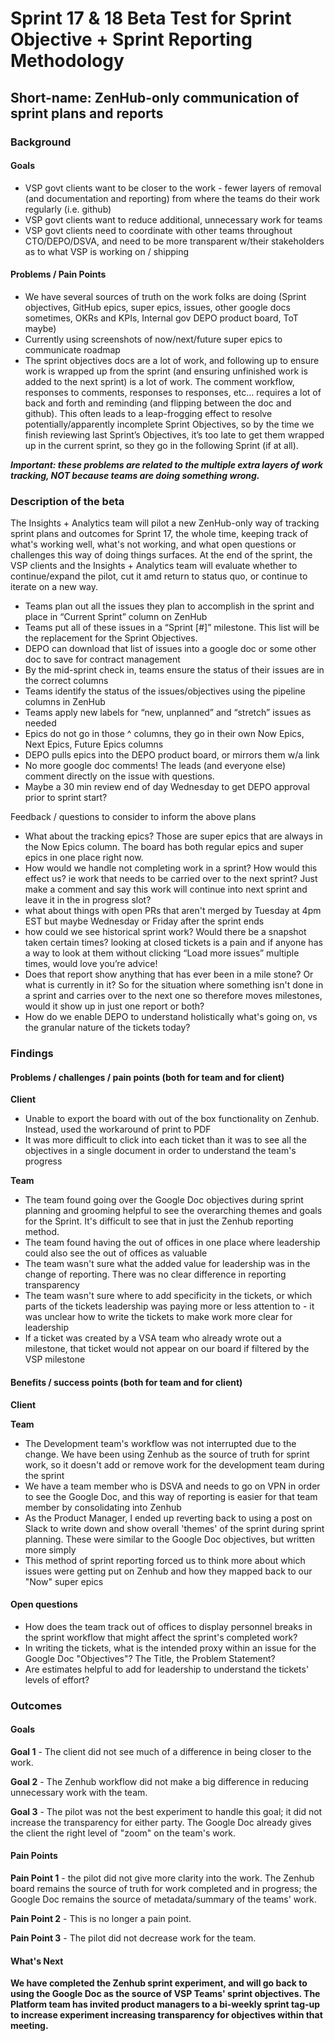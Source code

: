 # Sprint 17 & 18 Beta Test for Sprint Objective + Sprint Reporting Methodology
## Short-name: ZenHub-only communication of sprint plans and reports

### Background

#### Goals
- VSP govt clients want to be closer to the work - fewer layers of removal (and documentation and reporting) from where the teams do their work regularly (i.e. github)
- VSP govt clients want to reduce additional, unnecessary work for teams
- VSP govt clients need to coordinate with other teams throughout CTO/DEPO/DSVA, and need to be more transparent w/their stakeholders as to what VSP is working on / shipping

#### Problems / Pain Points
- We have several sources of truth on the work folks are doing (Sprint objectives, GitHub epics, super epics, issues, other google docs sometimes, OKRs and KPIs, Internal gov DEPO product board, ToT maybe)
- Currently using screenshots of now/next/future super epics to communicate roadmap
- The sprint objectives docs are a lot of work, and following up to ensure work is wrapped up from the sprint (and ensuring unfinished work is added to the next sprint) is a lot of work. The comment workflow, responses to comments, responses to responses, etc… requires a lot of back and forth and reminding (and flipping between the doc and github). This often leads to a leap-frogging effect to resolve potentially/apparently incomplete Sprint Objectives, so by the time we finish reviewing last Sprint’s Objectives, it’s too late to get them wrapped up in the current sprint, so they go in the following Sprint (if at all).

_**Important: these problems are related to the multiple extra layers of work tracking, NOT because teams are doing something wrong.**_

### Description of the beta
The Insights + Analytics team will pilot a new ZenHub-only way of tracking sprint plans and outcomes for Sprint 17, the whole time, keeping track of what's working well, what's not working, and what open questions or challenges this way of doing things surfaces. At the end of the sprint, the VSP clients and the Insights + Analytics team will evaluate whether to continue/expand the pilot, cut it amd return to status quo, or continue to iterate on a new way.

- Teams plan out all the issues they plan to accomplish in the sprint and place in “Current Sprint” column on ZenHub
- Teams put all of these issues in a “Sprint [#]” milestone. This list will be the replacement for the Sprint Objectives.
- DEPO can download that list of issues into a google doc or some other doc to save for contract management
- By the mid-sprint check in, teams ensure the status of their issues are in the correct columns
- Teams identify the status of the issues/objectives using the pipeline columns in ZenHub
- Teams apply new labels for “new, unplanned” and “stretch” issues as needed
- Epics do not go in those ^ columns, they go in their own Now Epics, Next Epics, Future Epics columns
- DEPO pulls epics into the DEPO product board, or mirrors them w/a link
- No more google doc comments! The leads (and everyone else) comment directly on the issue with questions.
- Maybe a 30 min review end of day Wednesday to get DEPO approval prior to sprint start?

Feedback / questions to consider to inform the above plans
- What about the tracking epics?  Those are super epics that are always in the Now Epics column. The board has both regular epics and super epics in one place right now.
- How would we handle not completing work in a sprint? How would this effect us? ie work that needs to be carried over to the next sprint? Just make a comment and say this work will continue into next sprint and leave it in the in progress slot?
- what about things with open PRs that aren't merged by Tuesday at 4pm EST but maybe Wednesday or Friday after the sprint ends
- how could we see historical sprint work?  Would there be a snapshot taken certain times? looking at closed tickets is a pain and if anyone has a way to look at them without clicking “Load more issues” multiple times, would love you’re advice!
- Does that report show anything that has ever been in a mile stone? Or what is currently in it? So for the situation where something isn't done in a sprint and carries over to the next one so therefore moves milestones, would it show up in just one report or both?
- How do we enable DEPO to understand holistically what's going on, vs the granular nature of the tickets today?

### Findings
#### Problems / challenges / pain points (both for team and for client)
**Client**
- Unable to export the board with out of the box functionality on Zenhub. Instead, used the workaround of print to PDF
- It was more difficult to click into each ticket than it was to see all the objectives in a single document in order to understand the team's progress

**Team**
- The team found going over the Google Doc objectives during sprint planning and grooming helpful to see the overarching themes and goals for the Sprint. It's difficult to see that in just the Zenhub reporting method.
- The team found having the out of offices in one place where leadership could also see the out of offices as valuable
- The team wasn't sure what the added value for leadership was in the change of reporting. There was no clear difference in reporting transparency 
- The team wasn't sure where to add specificity in the tickets, or which parts of the tickets leadership was paying more or less attention to - it was unclear how to write the tickets to make work more clear for leadership
- If a ticket was created by a VSA team who already wrote out a milestone, that ticket would not appear on our board if filtered by the VSP milestone

#### Benefits / success points (both for team and for client)
**Client**

**Team**
- The Development team's workflow was not interrupted due to the change. We have been using Zenhub as the source of truth for sprint work, so it doesn't add or remove work for the development team during the sprint
- We have a team member who is DSVA and needs to go on VPN in order to see the Google Doc, and this way of reporting is easier for that team member by consolidating into Zenhub
- As the Product Manager, I ended up reverting back to using a post on Slack to write down and show overall 'themes' of the sprint during sprint planning. These were similar to the Google Doc objectives, but written more simply
- This method of sprint reporting forced us to think more about which issues were getting put on Zenhub and how they mapped back to our "Now" super epics

#### Open questions
- How does the team track out of offices to display personnel breaks in the sprint workflow that might affect the sprint's completed work?
- In writing the tickets, what is the intended proxy within an issue for the Google Doc "Objectives"? The Title, the Problem Statement?
- Are estimates helpful to add for leadership to understand the tickets' levels of effort?

### Outcomes

#### Goals
**Goal 1** - The client did not see much of a difference in being closer to the work.

**Goal 2** - The Zenhub workflow did not make a big difference in reducing unnecessary work with the team.

**Goal 3** - The pilot was not the best experiment to handle this goal; it did not increase the transparency for either party. The Google Doc already gives the client the right level of "zoom" on the team's work.

#### Pain Points
**Pain Point 1** - the pilot did not give more clarity into the work. The Zenhub board remains the source of truth for work completed and in progress; the Google Doc remains the source of metadata/summary of the teams' work.

**Pain Point 2** - This is no longer a pain point.

**Pain Point 3** - The pilot did not decrease work for the team.

#### What's Next
**We have completed the Zenhub sprint experiment, and will go back to using the Google Doc as the source of VSP Teams' sprint objectives. The Platform team has invited product managers to a bi-weekly sprint tag-up to increase experiment increasing transparency for objectives within that meeting.**
